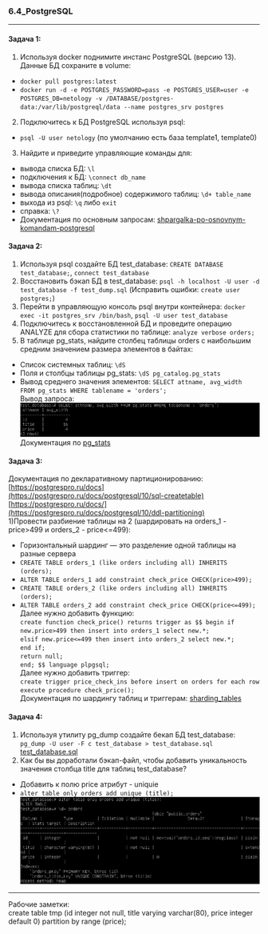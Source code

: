 ### 6.4_PostgreSQL
-------------------------------------------------------------------------------------------------
#### Задача 1: </br>
1) Используя docker поднимите инстанс PostgreSQL (версию 13). Данные БД сохраните в volume: </br>
- `docker pull postgres:latest` </br>
- `docker run -d -e POSTGRES_PASSWORD=pass -e POSTGRES_USER=user -e POSTGRES_DB=netology -v /DATABASE/postgres-data:/var/lib/postgreql/data --name postgres_srv postgres` </br>
2) Подключитесь к БД PostgreSQL используя psql: </br>
- `psql -U user netology` (по умолчанию есть база template1, template0) </br>
3) Найдите и приведите управляющие команды для: </br>
- вывода списка БД: `\l` </br>
- подключения к БД: `\connect db_name` </br>
- вывода списка таблиц: `\dt` </br>
- вывода описания(подробное) содержимого таблиц: `\d+ table_name` </br>
- выхода из psql: `\q` либо `exit` </br>
- справка: `\?` </br>
- Документация по основным запросам: [shpargalka-po-osnovnym-komandam-postgresql](https://www.oslogic.ru/knowledge/598/shpargalka-po-osnovnym-komandam-postgresql/) </br>
#### Задача 2: </br>
1) Используя psql создайте БД test_database: `CREATE DATABASE test_database;`, `connect test_database` </br>
2) Восстановить бэкап БД в test_database: `psql -h localhost -U user -d test_database -f test_dump.sql` (Исправить ошибки: `create user postgres;`) </br>
3) Перейти в управляющую консоль psql внутри контейнера: `docker exec -it postgres_srv /bin/bash`, `psql -U user test_database` </br>
4) Подключитесь к восстановленной БД и проведите операцию ANALYZE для сбора статистики по таблице: `analyze verbose orders;` </br>
5) В таблице pg_stats, найдите столбец таблицы orders с наибольшим средним значением размера элементов в байтах: </br>
- Список системных таблиц: `\dS` </br>
- Поля и столбцы таблицы pg_stats: `\dS pg_catalog.pg_stats` </br>
- Вывод среднего значения элементов: `SELECT attname, avg_width FROM pg_stats WHERE tablename = 'orders';` </br>
Вывод запроса: </br>
![Postgre_width](https://github.com/murzinvit/screen/blob/c2364650f668fcba913b4469fac34f6dde54941f/Postgres_avg_width_column.png) </br>
Документация по [pg_stats](https://postgrespro.ru/docs/postgresql/9.4/planner-stats) </br>
#### Задача 3: </br>
Документация по декларативному партиционированию: [https://postgrespro.ru/docs](https://postgrespro.ru/docs/postgresql/10/sql-createtable) </br>
[https://postgrespro.ru/docs/](https://postgrespro.ru/docs/postgresql/10/ddl-partitioning) </br>
1)Провести разбиение таблицы на 2 (шардировать на orders_1 - price>499 и orders_2 - price<=499): </br>
- Горизонтальный шардинг — это разделение одной таблицы на разные сервера </br>
- `CREATE TABLE orders_1 (like orders including all) INHERITS (orders);` </br>
- `ALTER TABLE orders_1 add constraint check_price CHECK(price>499);` </br>
- `CREATE TABLE orders_2 (like orders including all) INHERITS (orders);` </br>
- `ALTER TABLE orders_2 add constraint check_price CHECK(price<=499);` </br>
Далее нужно добавить функцию: </br>
`create function check_price() returns trigger as $$ begin if new.price>499 then insert into orders_1 select new.*;` <br>
`elsif new.price<=499 then insert into orders_2 select new.*;` </br>
`end if;` </br>
`return null;` </br>
`end; $$ language plpgsql;` </br>
Далее нужно добавить триггер: </br>
`create trigger price_check_ins before insert on orders for each row execute procedure check_price();` </br>
Документация по шардингу таблиц и триггерам: [sharding_tables](https://postgrespro.ru/blog/pgsql/17770) </br>

#### Задача 4: </br>
1) Используя утилиту pg_dump создайте бекап БД test_database: </br>
`pg_dump -U user -F c test_database > test_database.sql` </br>
 [test_database.sql](https://github.com/murzinvit/6.4_PostgreSQL/blob/1175d09ff42fb5a54ba5811b42534326ad967c17/test_database.sql) </br>
2) Как бы вы доработали бэкап-файл, чтобы добавить уникальность значения столбца title для таблиц test_database? </br>
- Добавить к полю price атрибут - uniquie </br> 
- `alter table only orders add unique (title);` </br>
![screen](https://github.com/murzinvit/screen/blob/38a87be3ce8657ec19f12448f3a182c18c545ccd/Postrgres_title_unique.png) </br>
---------------------------------------------------
Рабочие заметки: </br>
create table tmp (id integer not null, title varying varchar(80), price integer default 0) partition by range (price);

